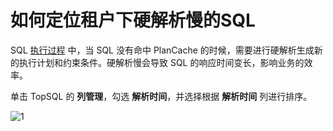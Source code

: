 # 如何定位租户下硬解析慢的SQL

SQL [执行过程](https://www.oceanbase.com/docs/common-oceanbase-database-cn-10000000001692964) 中，当 SQL 没有命中 PlanCache 的时候，需要进行硬解析生成新的执行计划和约束条件。硬解析慢会导致 SQL 的响应时间变长，影响业务的效率。

单击 TopSQL 的 **列管理**，勾选 **解析时间**，并选择根据 **解析时间** 列进行排序。

![1](https://obbusiness-private.oss-cn-shanghai.aliyuncs.com/doc/img/ocp/410/%E8%A7%A3%E6%9E%90%E6%97%B6%E9%97%B4.png)
